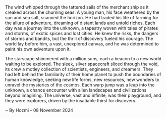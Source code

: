 
The wind whipped through the tattered sails of the merchant ship as it creaked across the churning seas.  A young man, his face weathered by the sun and sea salt, scanned the horizon.  He had traded his life of farming for the allure of adventure, dreaming of distant lands and untold riches.  Each day was a journey into the unknown, a tapestry woven with tales of pirates and storms, of exotic spices and lost cities.  He knew the risks, the dangers of storms and bandits, but the thrill of discovery fueled his courage.  The world lay before him, a vast, unexplored canvas, and he was determined to paint his own adventure upon it.

The starscape shimmered with a million suns, each a beacon to a new world waiting to be explored.  The sleek, silver spacecraft sliced through the void, its crew a motley collection of scientists, engineers, and dreamers.  They had left behind the familiarity of their home planet to push the boundaries of human knowledge, seeking new life forms, new resources, new wonders to unravel the mysteries of the cosmos.  Each warp jump was a leap into the unknown, a chance encounter with alien landscapes and civilizations beyond imagining.  The universe, vast and infinite, was their playground, and they were explorers, driven by the insatiable thirst for discovery.  

~ By Hozmi - 08 November 2024
